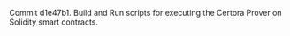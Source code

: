 Commit d1e47b1.                    Build and Run scripts for executing the Certora Prover on Solidity smart contracts.